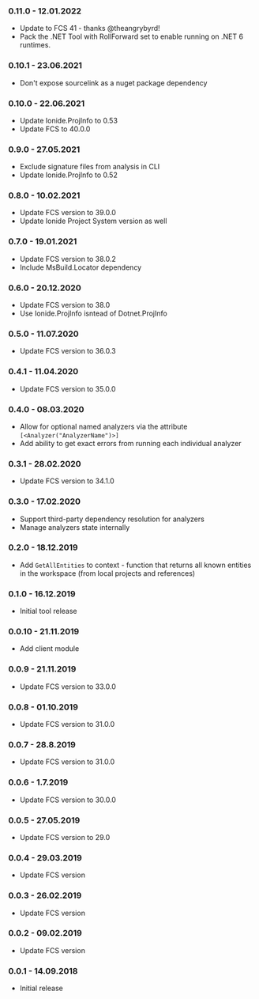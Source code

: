 ### 0.11.0 - 12.01.2022

* Update to FCS 41 - thanks @theangrybyrd!
* Pack the .NET Tool with RollForward set to enable running on .NET 6 runtimes.

### 0.10.1 - 23.06.2021

* Don't expose sourcelink as a nuget package dependency

### 0.10.0 - 22.06.2021

* Update Ionide.ProjInfo to 0.53
* Update FCS to 40.0.0

### 0.9.0 - 27.05.2021

* Exclude signature files from analysis in CLI
* Update Ionide.ProjInfo to 0.52

### 0.8.0 - 10.02.2021

* Update FCS version to 39.0.0
* Update Ionide Project System version as well

### 0.7.0 - 19.01.2021

* Update FCS version to 38.0.2
* Include MsBuild.Locator dependency

### 0.6.0 - 20.12.2020

* Update FCS version to 38.0
* Use Ionide.ProjInfo isntead of Dotnet.ProjInfo

### 0.5.0 - 11.07.2020

* Update FCS version to 36.0.3

### 0.4.1 - 11.04.2020

* Update FCS version to 35.0.0

### 0.4.0 - 08.03.2020

* Allow for optional named analyzers via the attribute `[<Analyzer("AnalyzerName")>]`
* Add ability to get exact errors from running each individual analyzer

### 0.3.1 - 28.02.2020

* Update FCS version to 34.1.0

### 0.3.0 - 17.02.2020

* Support third-party dependency resolution for analyzers
* Manage analyzers state internally

### 0.2.0 - 18.12.2019

* Add `GetAllEntities` to context - function that returns all known entities in the workspace (from local projects and
  references)

### 0.1.0 - 16.12.2019

* Initial tool release

### 0.0.10 - 21.11.2019

* Add client module

### 0.0.9 - 21.11.2019

* Update FCS version to 33.0.0

### 0.0.8 - 01.10.2019

* Update FCS version to 31.0.0

### 0.0.7 - 28.8.2019

* Update FCS version to 31.0.0

### 0.0.6 - 1.7.2019

* Update FCS version to 30.0.0

### 0.0.5 - 27.05.2019

* Update FCS version to 29.0

### 0.0.4 - 29.03.2019

* Update FCS version

### 0.0.3 - 26.02.2019

* Update FCS version

### 0.0.2 - 09.02.2019

* Update FCS version

### 0.0.1 - 14.09.2018

* Initial release
